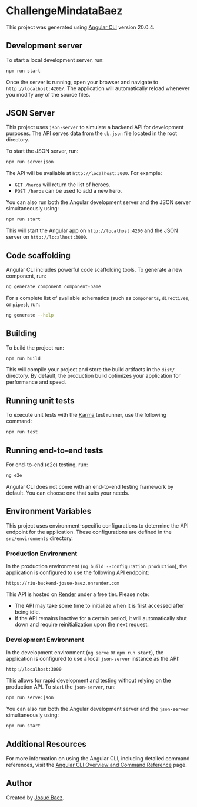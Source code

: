 # ChallengeMindataBaez

This project was generated using [Angular CLI](https://github.com/angular/angular-cli) version 20.0.4.

## Development server

To start a local development server, run:

```bash
npm run start
```

Once the server is running, open your browser and navigate to `http://localhost:4200/`. The application will automatically reload whenever you modify any of the source files.

## JSON Server

This project uses `json-server` to simulate a backend API for development purposes. The API serves data from the `db.json` file located in the root directory.

To start the JSON server, run:

```bash
npm run serve:json
```

The API will be available at `http://localhost:3000`. For example:

- `GET /heros` will return the list of heroes.
- `POST /heros` can be used to add a new hero.

You can also run both the Angular development server and the JSON server simultaneously using:

```bash
npm run start
```

This will start the Angular app on `http://localhost:4200` and the JSON server on `http://localhost:3000`.

## Code scaffolding

Angular CLI includes powerful code scaffolding tools. To generate a new component, run:

```bash
ng generate component component-name
```

For a complete list of available schematics (such as `components`, `directives`, or `pipes`), run:

```bash
ng generate --help
```

## Building

To build the project run:

```bash
npm run build
```

This will compile your project and store the build artifacts in the `dist/` directory. By default, the production build optimizes your application for performance and speed.

## Running unit tests

To execute unit tests with the [Karma](https://karma-runner.github.io) test runner, use the following command:

```bash
npm run test
```

## Running end-to-end tests

For end-to-end (e2e) testing, run:

```bash
ng e2e
```

Angular CLI does not come with an end-to-end testing framework by default. You can choose one that suits your needs.

## Environment Variables

This project uses environment-specific configurations to determine the API endpoint for the application. These configurations are defined in the `src/environments` directory.

### Production Environment

In the production environment (`ng build --configuration production`), the application is configured to use the following API endpoint:

```
https://riu-backend-josue-baez.onrender.com
```

This API is hosted on [Render](https://render.com/) under a free tier. Please note:

- The API may take some time to initialize when it is first accessed after being idle.
- If the API remains inactive for a certain period, it will automatically shut down and require reinitialization upon the next request.

### Development Environment

In the development environment (`ng serve` or `npm run start`), the application is configured to use a local `json-server` instance as the API:

```
http://localhost:3000
```

This allows for rapid development and testing without relying on the production API. To start the `json-server`, run:

```bash
npm run serve:json
```

You can also run both the Angular development server and the `json-server` simultaneously using:

```bash
npm run start
```

## Additional Resources

For more information on using the Angular CLI, including detailed command references, visit the [Angular CLI Overview and Command Reference](https://angular.dev/tools/cli) page.

## Author

Created by [Josué Baez](https://www.linkedin.com/in/josuebaez15/).
